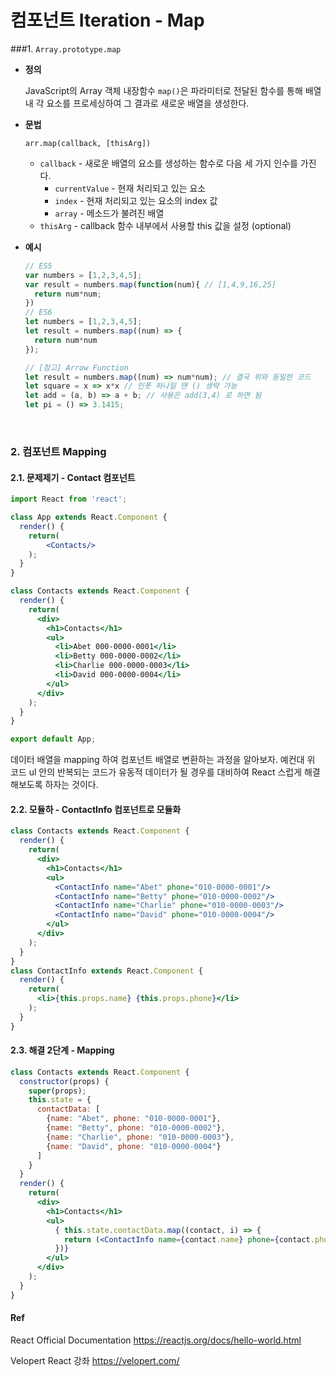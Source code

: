 # 컴포넌트 Iteration - Map

###1. `Array.prototype.map`

- **정의**

  JavaScript의 Array 객체 내장함수 `map()`은 파라미터로 전달된 함수를 통해 배열 내 각 요소를 프로세싱하여 그 결과로 새로운 배열을 생성한다.

- **문법**

  `arr.map(callback, [thisArg])`

  - `callback` - 새로운 배열의 요소를 생성하는 함수로 다음 세 가지 인수를 가진다.
    - `currentValue` - 현재 처리되고 있는 요소
    - `index` - 현재 처리되고 있는 요소의 index 값
    - `array` - 메소드가 불려진 배열
  - `thisArg` - callback 함수 내부에서 사용할 this 값을 설정 (optional)


- **예시**

  ```js
  // ES5
  var numbers = [1,2,3,4,5];
  var result = numbers.map(function(num){ // [1,4,9,16,25]
    return num*num;
  })
  // ES6
  let numbers = [1,2,3,4,5];
  let result = numbers.map((num) => {
    return num*num
  });
  ```

  ```js
  // [참고] Arrow Function
  let result = numbers.map((num) => num*num); // 결국 위와 동일한 코드
  let square = x => x*x // 인풋 하나일 땐 () 생략 가능
  let add = (a, b) => a + b; // 사용은 add(3,4) 로 하면 됨
  let pi = () => 3.1415;
  ```



<br>



### 2. 컴포넌트 Mapping

#### 2.1. 문제제기 - Contact 컴포넌트

```jsx
import React from 'react';

class App extends React.Component {
  render() {
    return(
    	<Contacts/>
    );
  }
}

class Contacts extends React.Component {
  render() {
    return(
      <div>
        <h1>Contacts</h1>
        <ul>
          <li>Abet 000-0000-0001</li>
          <li>Betty 000-0000-0002</li>
          <li>Charlie 000-0000-0003</li>
          <li>David 000-0000-0004</li>
        </ul>
      </div>
    );
  }
}

export default App;
```

데이터 배열을 mapping 하여 컴포넌트 배열로 변환하는 과정을 알아보자. 예컨대 위 코드 ul 안의 반복되는 코드가 유동적 데이터가 될 경우를 대비하여 React 스럽게 해결해보도록 하자는 것이다.

#### 2.2. 모듈하 - ContactInfo 컴포넌트로 모듈화 

```jsx
class Contacts extends React.Component {
  render() {
    return(
      <div>
        <h1>Contacts</h1>
        <ul>
          <ContactInfo name="Abet" phone="010-0000-0001"/>
          <ContactInfo name="Betty" phone="010-0000-0002"/>
          <ContactInfo name="Charlie" phone="010-0000-0003"/>
          <ContactInfo name="David" phone="010-0000-0004"/>
        </ul>
      </div>
    );
  }
}
class ContactInfo extends React.Component {
  render() {
    return(
      <li>{this.props.name} {this.props.phone}</li>
    );
  }
}
```

#### 2.3. 해결 2단계 - Mapping

```jsx
class Contacts extends React.Component {
  constructor(props) {
    super(props);
    this.state = {
      contactData: [
        {name: "Abet", phone: "010-0000-0001"},
        {name: "Betty", phone: "010-0000-0002"},
        {name: "Charlie", phone: "010-0000-0003"},
        {name: "David", phone: "010-0000-0004"}
      ]
    }
  }
  render() {
    return(
      <div>
        <h1>Contacts</h1>
        <ul>
          { this.state.contactData.map((contact, i) => {
            return (<ContactInfo name={contact.name} phone={contact.phone} key={i}/>);
          })}
        </ul>
      </div>
    );
  }
}
```





#### Ref

React Official Documentation https://reactjs.org/docs/hello-world.html

Velopert React 강좌 https://velopert.com/